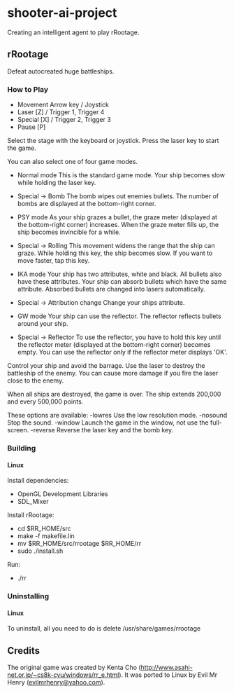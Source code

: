shooter-ai-project
==================

Creating an intelligent agent to play rRootage.

## rRootage

Defeat autocreated huge battleships.

### How to Play

 - Movement  Arrow key / Joystick
 - Laser     [Z]       / Trigger 1, Trigger 4
 - Special   [X]       / Trigger 2, Trigger 3
 - Pause     [P]

Select the stage with the keyboard or joystick.
Press the laser key to start the game.

You can also select one of four game modes.

* Normal mode
 This is the standard game mode.
 Your ship becomes slow while holding the laser key.
 - Special -> Bomb
 The bomb wipes out enemies bullets.
 The number of bombs are displayed at the bottom-right corner.

* PSY mode
 As your ship grazes a bullet, the graze meter (displayed at the bottom-right corner) increases.
 When the graze meter fills up, the ship becomes invincible for a while.
 - Special -> Rolling
 This movement widens the range that the ship can graze.
 While holding this key, the ship becomes slow.
 If you want to move faster, tap this key.

* IKA mode
 Your ship has two attributes, white and black.
 All bullets also have these attributes. Your ship can absorb bullets which have the same attribute.
 Absorbed bullets are changed into lasers automatically.
 - Special -> Attribution change
 Change your ships attribute.

* GW mode
 Your ship can use the reflector.
 The reflector reflects bullets around your ship.
 - Special -> Reflector
 To use the reflector, you have to hold this key until the reflector meter (displayed at the bottom-right corner) becomes empty.
 You can use the reflector only if the reflector meter displays 'OK'.

Control your ship and avoid the barrage.
Use the laser to destroy the battleship of the enemy.
You can cause more damage if you fire the laser close to the enemy.

When all ships are destroyed, the game is over.
The ship extends 200,000 and every 500,000 points.

These options are available:
 -lowres        Use the low resolution mode.
 -nosound       Stop the sound.
 -window        Launch the game in the window, not use the full-screen.
 -reverse       Reverse the laser key and the bomb key.


### Building

#### Linux

Install dependencies:
* OpenGL Development Libraries
* SDL_Mixer

Install rRootage:
* cd $RR_HOME/src
* make -f makefile.lin
* mv $RR_HOME/src/rrootage $RR_HOME/rr
* sudo ./install.sh

Run:
* ./rr

### Uninstalling

#### Linux

To uninstall, all you need to do is delete /usr/share/games/rrootage

## Credits
The original game was created by Kenta Cho (http://www.asahi-net.or.jp/~cs8k-cyu/windows/rr_e.html). It was ported to Linux by Evil Mr Henry (evilmrhenry@yahoo.com).
